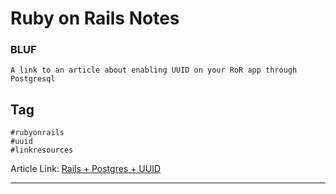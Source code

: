 # Ruby on Rails Notes



### BLUF

```
A link to an article about enabling UUID on your RoR app through Postgresql
```



## Tag

```
#rubyonrails
#uuid
#linkresources
```



Article Link: [Rails + Postgres + UUID](https://dan-foley.medium.com/rails-postgres-uuid-2f14ae1f596d)



------

